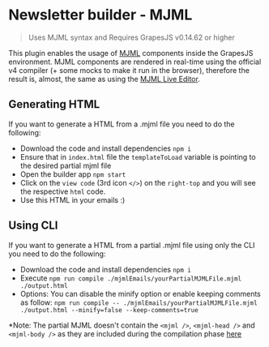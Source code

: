 # Newsletter builder - MJML

> Uses MJML syntax and Requires GrapesJS v0.14.62 or higher

This plugin enables the usage of [MJML](https://mjml.io/) components inside the GrapesJS environment. MJML components are rendered in real-time using the official v4 compiler (+ some mocks to make it run in the browser), therefore the result is, almost, the same as using the [MJML Live Editor](https://mjml.io/try-it-live).


## Generating HTML

If you want to generate a HTML from a .mjml file you need to do the following:
- Download the code and install dependencies `npm i`
- Ensure that in `index.html` file the `templateToLoad` variable is pointing to the desired partial mjml file
- Open the builder app `npm start`
- Click on the `view code` (3rd icon `</>`) on the `right-top` and you will see the respective `html` code.
- Use this HTML in your emails :)

## Using CLI
If you want to generate a HTML from a partial .mjml file using only the CLI you need to do the following:
- Download the code and install dependencies `npm i`
- Execute `npm run compile ./mjmlEmails/yourPartialMJMLFile.mjml ./output.html`
- Options: You can disable the minify option or enable keeping comments as follow:
`npm run compile -- ./mjmlEmails/yourPartialMJMLFile.mjml ./output.html --minify=false --keep-comments=true`

*Note: The partial MJML doesn't contain the `<mjml />`, `<mjml-head />` and `<mjml-body />` as they are included during the compilation phase [here](https://github.com/redhat-gpte-devopsautomation/hybrid-cloud-email/blob/428b866306c8efcc1d2ef7a0d40108c86818288d/src/cli.js#L4)
